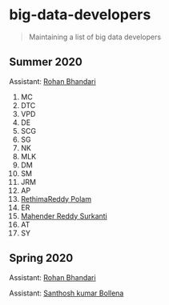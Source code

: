 # big-data-developers

> Maintaining a list of big data developers

## Summer 2020

Assistant: [Rohan Bhandari](https://github.com/rohan6471/big-data-developer)

1. MC
2. DTC
3. VPD
4. DE
5. SCG
6. SG
7. NK
8. MLK
9. DM
10. SM
11. JRM
12. AP
13. [RethimaReddy Polam](https://github.com/Rethima-Reddy/big-data-dev)
14. ER
15. [Mahender Reddy Surkanti](https://github.com/Mahender1166/big-data-developer)
16. AT
17. SY

## Spring 2020

Assistant: [Rohan Bhandari](https://github.com/rohan6471/big-data-developer)

Assistant: [Santhosh kumar Bollena](https://github.com/santhoshkumarbollena)


